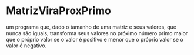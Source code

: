 # MatrizViraProxPrimo
um programa que, dado o tamanho de uma matriz e seus valores, que nunca são iguais, transforma seus valores no próximo número primo maior que o próprio valor se o valor é positivo e menor que o próprio valor se o valor é negativo.
